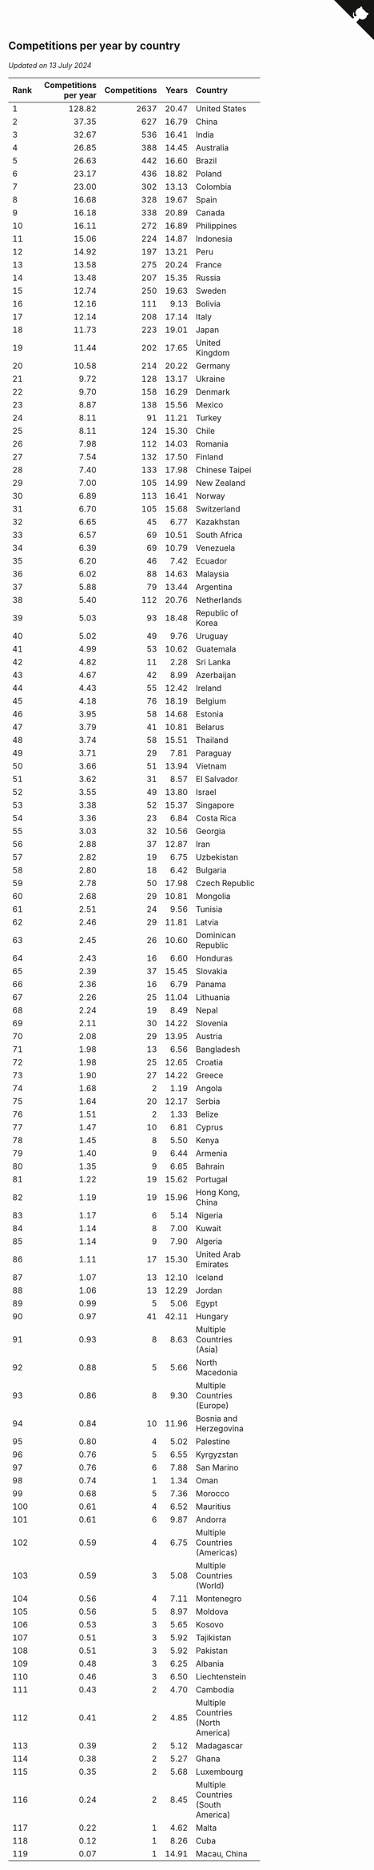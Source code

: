 ## Competitions per year by country

*Updated on 13 July 2024*

| Rank | Competitions per year | Competitions | Years | Country |
| :--- | ---: | ---: | ---: | :--- |
| 1 | 128.82 | 2637 | 20.47 | United States |
| 2 | 37.35 | 627 | 16.79 | China |
| 3 | 32.67 | 536 | 16.41 | India |
| 4 | 26.85 | 388 | 14.45 | Australia |
| 5 | 26.63 | 442 | 16.60 | Brazil |
| 6 | 23.17 | 436 | 18.82 | Poland |
| 7 | 23.00 | 302 | 13.13 | Colombia |
| 8 | 16.68 | 328 | 19.67 | Spain |
| 9 | 16.18 | 338 | 20.89 | Canada |
| 10 | 16.11 | 272 | 16.89 | Philippines |
| 11 | 15.06 | 224 | 14.87 | Indonesia |
| 12 | 14.92 | 197 | 13.21 | Peru |
| 13 | 13.58 | 275 | 20.24 | France |
| 14 | 13.48 | 207 | 15.35 | Russia |
| 15 | 12.74 | 250 | 19.63 | Sweden |
| 16 | 12.16 | 111 | 9.13 | Bolivia |
| 17 | 12.14 | 208 | 17.14 | Italy |
| 18 | 11.73 | 223 | 19.01 | Japan |
| 19 | 11.44 | 202 | 17.65 | United Kingdom |
| 20 | 10.58 | 214 | 20.22 | Germany |
| 21 | 9.72 | 128 | 13.17 | Ukraine |
| 22 | 9.70 | 158 | 16.29 | Denmark |
| 23 | 8.87 | 138 | 15.56 | Mexico |
| 24 | 8.11 | 91 | 11.21 | Turkey |
| 25 | 8.11 | 124 | 15.30 | Chile |
| 26 | 7.98 | 112 | 14.03 | Romania |
| 27 | 7.54 | 132 | 17.50 | Finland |
| 28 | 7.40 | 133 | 17.98 | Chinese Taipei |
| 29 | 7.00 | 105 | 14.99 | New Zealand |
| 30 | 6.89 | 113 | 16.41 | Norway |
| 31 | 6.70 | 105 | 15.68 | Switzerland |
| 32 | 6.65 | 45 | 6.77 | Kazakhstan |
| 33 | 6.57 | 69 | 10.51 | South Africa |
| 34 | 6.39 | 69 | 10.79 | Venezuela |
| 35 | 6.20 | 46 | 7.42 | Ecuador |
| 36 | 6.02 | 88 | 14.63 | Malaysia |
| 37 | 5.88 | 79 | 13.44 | Argentina |
| 38 | 5.40 | 112 | 20.76 | Netherlands |
| 39 | 5.03 | 93 | 18.48 | Republic of Korea |
| 40 | 5.02 | 49 | 9.76 | Uruguay |
| 41 | 4.99 | 53 | 10.62 | Guatemala |
| 42 | 4.82 | 11 | 2.28 | Sri Lanka |
| 43 | 4.67 | 42 | 8.99 | Azerbaijan |
| 44 | 4.43 | 55 | 12.42 | Ireland |
| 45 | 4.18 | 76 | 18.19 | Belgium |
| 46 | 3.95 | 58 | 14.68 | Estonia |
| 47 | 3.79 | 41 | 10.81 | Belarus |
| 48 | 3.74 | 58 | 15.51 | Thailand |
| 49 | 3.71 | 29 | 7.81 | Paraguay |
| 50 | 3.66 | 51 | 13.94 | Vietnam |
| 51 | 3.62 | 31 | 8.57 | El Salvador |
| 52 | 3.55 | 49 | 13.80 | Israel |
| 53 | 3.38 | 52 | 15.37 | Singapore |
| 54 | 3.36 | 23 | 6.84 | Costa Rica |
| 55 | 3.03 | 32 | 10.56 | Georgia |
| 56 | 2.88 | 37 | 12.87 | Iran |
| 57 | 2.82 | 19 | 6.75 | Uzbekistan |
| 58 | 2.80 | 18 | 6.42 | Bulgaria |
| 59 | 2.78 | 50 | 17.98 | Czech Republic |
| 60 | 2.68 | 29 | 10.81 | Mongolia |
| 61 | 2.51 | 24 | 9.56 | Tunisia |
| 62 | 2.46 | 29 | 11.81 | Latvia |
| 63 | 2.45 | 26 | 10.60 | Dominican Republic |
| 64 | 2.43 | 16 | 6.60 | Honduras |
| 65 | 2.39 | 37 | 15.45 | Slovakia |
| 66 | 2.36 | 16 | 6.79 | Panama |
| 67 | 2.26 | 25 | 11.04 | Lithuania |
| 68 | 2.24 | 19 | 8.49 | Nepal |
| 69 | 2.11 | 30 | 14.22 | Slovenia |
| 70 | 2.08 | 29 | 13.95 | Austria |
| 71 | 1.98 | 13 | 6.56 | Bangladesh |
| 72 | 1.98 | 25 | 12.65 | Croatia |
| 73 | 1.90 | 27 | 14.22 | Greece |
| 74 | 1.68 | 2 | 1.19 | Angola |
| 75 | 1.64 | 20 | 12.17 | Serbia |
| 76 | 1.51 | 2 | 1.33 | Belize |
| 77 | 1.47 | 10 | 6.81 | Cyprus |
| 78 | 1.45 | 8 | 5.50 | Kenya |
| 79 | 1.40 | 9 | 6.44 | Armenia |
| 80 | 1.35 | 9 | 6.65 | Bahrain |
| 81 | 1.22 | 19 | 15.62 | Portugal |
| 82 | 1.19 | 19 | 15.96 | Hong Kong, China |
| 83 | 1.17 | 6 | 5.14 | Nigeria |
| 84 | 1.14 | 8 | 7.00 | Kuwait |
| 85 | 1.14 | 9 | 7.90 | Algeria |
| 86 | 1.11 | 17 | 15.30 | United Arab Emirates |
| 87 | 1.07 | 13 | 12.10 | Iceland |
| 88 | 1.06 | 13 | 12.29 | Jordan |
| 89 | 0.99 | 5 | 5.06 | Egypt |
| 90 | 0.97 | 41 | 42.11 | Hungary |
| 91 | 0.93 | 8 | 8.63 | Multiple Countries (Asia) |
| 92 | 0.88 | 5 | 5.66 | North Macedonia |
| 93 | 0.86 | 8 | 9.30 | Multiple Countries (Europe) |
| 94 | 0.84 | 10 | 11.96 | Bosnia and Herzegovina |
| 95 | 0.80 | 4 | 5.02 | Palestine |
| 96 | 0.76 | 5 | 6.55 | Kyrgyzstan |
| 97 | 0.76 | 6 | 7.88 | San Marino |
| 98 | 0.74 | 1 | 1.34 | Oman |
| 99 | 0.68 | 5 | 7.36 | Morocco |
| 100 | 0.61 | 4 | 6.52 | Mauritius |
| 101 | 0.61 | 6 | 9.87 | Andorra |
| 102 | 0.59 | 4 | 6.75 | Multiple Countries (Americas) |
| 103 | 0.59 | 3 | 5.08 | Multiple Countries (World) |
| 104 | 0.56 | 4 | 7.11 | Montenegro |
| 105 | 0.56 | 5 | 8.97 | Moldova |
| 106 | 0.53 | 3 | 5.65 | Kosovo |
| 107 | 0.51 | 3 | 5.92 | Tajikistan |
| 108 | 0.51 | 3 | 5.92 | Pakistan |
| 109 | 0.48 | 3 | 6.25 | Albania |
| 110 | 0.46 | 3 | 6.50 | Liechtenstein |
| 111 | 0.43 | 2 | 4.70 | Cambodia |
| 112 | 0.41 | 2 | 4.85 | Multiple Countries (North America) |
| 113 | 0.39 | 2 | 5.12 | Madagascar |
| 114 | 0.38 | 2 | 5.27 | Ghana |
| 115 | 0.35 | 2 | 5.68 | Luxembourg |
| 116 | 0.24 | 2 | 8.45 | Multiple Countries (South America) |
| 117 | 0.22 | 1 | 4.62 | Malta |
| 118 | 0.12 | 1 | 8.26 | Cuba |
| 119 | 0.07 | 1 | 14.91 | Macau, China |


<a href="https://github.com/JustinTimeCuber/wca_statistics" class="github-corner" aria-label="View source on Github"><svg width="80" height="80" viewBox="0 0 250 250" style="fill:#151513; color:#fff; position: absolute; top: 0; border: 0; right: 0;" aria-hidden="true"><path d="M0,0 L115,115 L130,115 L142,142 L250,250 L250,0 Z"></path><path d="M128.3,109.0 C113.8,99.7 119.0,89.6 119.0,89.6 C122.0,82.7 120.5,78.6 120.5,78.6 C119.2,72.0 123.4,76.3 123.4,76.3 C127.3,80.9 125.5,87.3 125.5,87.3 C122.9,97.6 130.6,101.9 134.4,103.2" fill="currentColor" style="transform-origin: 130px 106px;" class="octo-arm"></path><path d="M115.0,115.0 C114.9,115.1 118.7,116.5 119.8,115.4 L133.7,101.6 C136.9,99.2 139.9,98.4 142.2,98.6 C133.8,88.0 127.5,74.4 143.8,58.0 C148.5,53.4 154.0,51.2 159.7,51.0 C160.3,49.4 163.2,43.6 171.4,40.1 C171.4,40.1 176.1,42.5 178.8,56.2 C183.1,58.6 187.2,61.8 190.9,65.4 C194.5,69.0 197.7,73.2 200.1,77.6 C213.8,80.2 216.3,84.9 216.3,84.9 C212.7,93.1 206.9,96.0 205.4,96.6 C205.1,102.4 203.0,107.8 198.3,112.5 C181.9,128.9 168.3,122.5 157.7,114.1 C157.9,116.9 156.7,120.9 152.7,124.9 L141.0,136.5 C139.8,137.7 141.6,141.9 141.8,141.8 Z" fill="currentColor" class="octo-body"></path></svg></a><style>.github-corner:hover .octo-arm{animation:octocat-wave 560ms ease-in-out}@keyframes octocat-wave{0%,100%{transform:rotate(0)}20%,60%{transform:rotate(-25deg)}40%,80%{transform:rotate(10deg)}}@media (max-width:500px){.github-corner:hover .octo-arm{animation:none}.github-corner .octo-arm{animation:octocat-wave 560ms ease-in-out}}</style>
